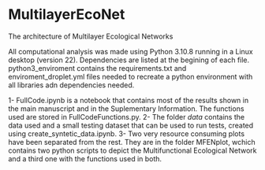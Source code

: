 # MultilayerEcoNet
The architecture of Multilayer Ecological Networks

All computational analysis was made using Python 3.10.8 running in  a Linux desktop (version 22). Dependencies are listed at the begining of each file.
python3_enviroment contains the requirements.txt and enviroment_droplet.yml files needed to recreate a python environment with all libraries adn dependencies needed.

1- FullCode.ipynb is a notebook that contains most of the results shown in the main manuscript and in the Suplementary Information. The functions used are stored in FullCodeFunctions.py.
2- The folder *data* contains the data used and a small testing dataset that can be used to run tests, created using create_syntetic_data.ipynb.
3- Two very resource consuming plots have been separated from the rest. They are in the folder MFENplot, wchich contains two python scripts to depict the Multifunctional Ecological Network and a third one with the functions used in both.
